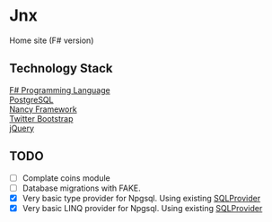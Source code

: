 # Jnx

Home site (F# version)


## Technology Stack

[F# Programming Language](http://fsharp.org)  
[PostgreSQL](http://www.postgresql.org)  
[Nancy Framework](http://nancyfx.org)  
[Twitter Bootstrap](http://getbootstrap.com)  
[jQuery](http://jquery.com)


## TODO ##

- [ ] Complate coins module
- [ ] Database migrations with FAKE.
- [x] Very basic type provider for Npgsql. Using existing [SQLProvider](http://github.com/fsprojects/SQLProvider)
- [x] Very basic LINQ provider for Npgsql. Using existing [SQLProvider](http://github.com/fsprojects/SQLProvider)
